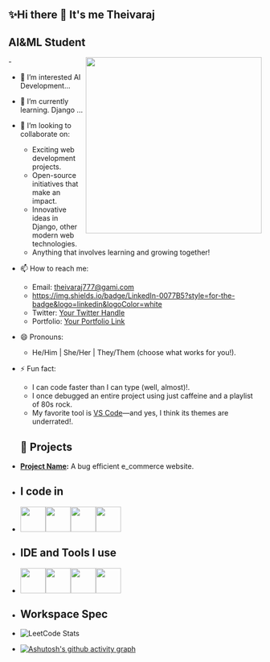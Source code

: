   ## ✨️Hi there 👋 It's me Theivaraj 

  ## AI&ML Student 
 -<img align="right" width="350px" hight="100px" src="https://cdn.pixabay.com/photo/2024/04/01/13/21/ai-generated-8668923_1280.jpg"/>

 
- 👀 I’m interested AI Development...
- 🌱 I’m currently learning. Django ...
- 💞️ I’m looking to collaborate on:
    - Exciting web development projects.
    - Open-source initiatives that make an impact.
    - Innovative ideas in Django, other modern web technologies.
    - Anything that involves learning and growing together!
- 📫 How to reach me:
    - Email: [theivaraj777@gami.com](mailto:your.email@example.com)
    - https://img.shields.io/badge/LinkedIn-0077B5?style=for-the-badge&logo=linkedin&logoColor=white
    - Twitter: [Your Twitter Handle](https://twitter.com/yourhandle)
    - Portfolio: [Your Portfolio Link](https://yourportfolio.com)

- 😄 Pronouns:
    - He/Him | She/Her | They/Them (choose what works for you!).


- ⚡ Fun fact:
    - I can code faster than I can type (well, almost)!.
    - I once debugged an entire project using just caffeine and a playlist of 80s rock.
    - My favorite tool is [VS Code](https://code.visualstudio.com/)—and yes, I think its themes are underrated!.
 
  
  ## 🚀 Projects  
- **[Project Name](link):** A bug efficient e_commerce website.  


- ## I code in
- <img hight="50px" width="50" src="https://img.icons8.com/?size=100&id=hGdCwhSHUe6L&format=png&color=000000"/><img hight="50px" width="50px" src="https://img.icons8.com/?size=100&id=d-ecRvTZMFpE&format=png&color=000000"/><img hight="50px" width="50px" src="https://img.icons8.com/?size=100&id=20909&format=png&color=000000"/><img hight="50px" width="50px" src="https://img.icons8.com/?size=100&id=21278&format=png&color=000000"/>

- ## IDE and Tools I use
- <img hight="50px" width="50px" src="https://img.icons8.com/?size=100&id=9OGIyU8hrxW5&format=png&color=000000"/><img hight="50px" width="50px" src="https://img.icons8.com/?size=100&id=F4uMFPZgS0gt&format=png&color=000000"/><img hight="50px" width="50px" src="https://img.icons8.com/?size=100&id=20906&format=png&color=000000"/><img hight="50px" width="50px" src="https://img.icons8.com/?size=100&id=lOqoeP2Zy02f&format=png&color=000000"/>



- ## Workspace Spec
- ![LeetCode Stats](https://leetcard.jacoblin.cool/Theivaraj_123?theme=forest&font=Mukta&ext=contest)
- [![Ashutosh's github activity graph](https://github-readme-activity-graph.vercel.app/graph?username=Theivaraj-k&bg_color=f7f7f7&color=000000&line=0f0012&point=4f61ff&area=true&hide_border=true)](https://github.com/ashutosh00710/github-readme-activity-graph)





<!---
Theivaraj-k/Theivaraj-k is a ✨ special ✨ repository because its `README.md` (this file) appears on your GitHub profile.
You can click the Preview link to take a look at your changes.
--->
